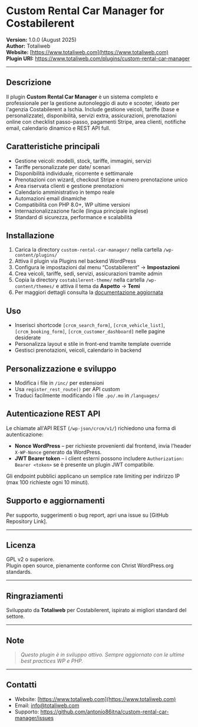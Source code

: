 # Custom Rental Car Manager for Costabilerent

**Version:** 1.0.0 (August 2025)  
**Author:** Totaliweb  
**Website:** [https://www.totaliweb.com](https://www.totaliweb.com)  
**Plugin URI:** https://www.totaliweb.com/plugins/custom-rental-car-manager

---

## Descrizione

Il plugin **Custom Rental Car Manager** è un sistema completo e professionale per la gestione autonoleggio di auto e scooter, ideato per l'agenzia Costabilerent a Ischia. Include gestione veicoli, tariffe (base e personalizzate), disponibilità, servizi extra, assicurazioni, prenotazioni online con checklist passo-passo, pagamenti Stripe, area clienti, notifiche email, calendario dinamico e REST API full.

## Caratteristiche principali

- Gestione veicoli: modelli, stock, tariffe, immagini, servizi
- Tariffe personalizzate per date/ scenari
- Disponibilità individuale, ricorrente e settimanale
- Prenotazioni con wizard, checkout Stripe e numero prenotazione unico
- Area riservata clienti e gestione prenotazioni
- Calendario amministrativo in tempo reale
- Automazioni email dinamiche
- Compatibilità con PHP 8.0+, WP ultime versioni
- Internazionalizzazione facile (lingua principale inglese)
- Standard di sicurezza, performance e scalabilità

## Installazione

1. Carica la directory `custom-rental-car-manager/` nella cartella `/wp-content/plugins/`
2. Attiva il plugin via Plugins nel backend WordPress
3. Configura le impostazioni dal menu “Costabilerent” → **Impostazioni**
4. Crea veicoli, tariffe, sedi, servizi, assicurazioni tramite admin
5. Copia la directory `costabilerent-theme/` nella cartella `/wp-content/themes/` e attiva il tema da **Aspetto** → **Temi**
6. Per maggiori dettagli consulta la [documentazione aggiornata](https://www.totaliweb.com/docs/custom-rental-car-manager)

## Uso

- Inserisci shortcode `[crcm_search_form]`, `[crcm_vehicle_list]`, `[crcm_booking_form]`, `[crcm_customer_dashboard]` nelle pagine desiderate
- Personalizza layout e stile in front-end tramite template override
- Gestisci prenotazioni, veicoli, calendario in backend

## Personalizzazione e sviluppo

- Modifica i file in `/inc/` per estensioni
- Usa `register_rest_route()` per API custom
- Traduci facilmente modificando i file `.po/.mo` in `/languages/`

## Autenticazione REST API

Le chiamate all'API REST (`/wp-json/crcm/v1/`) richiedono una forma di autenticazione:

- **Nonce WordPress** – per richieste provenienti dal frontend, invia l'header `X-WP-Nonce` generato da WordPress.
- **JWT Bearer token** – i client esterni possono includere `Authorization: Bearer <token>` se è presente un plugin JWT compatibile.

Gli endpoint pubblici applicano un semplice rate limiting per indirizzo IP (max 100 richieste ogni 10 minuti).

## Supporto e aggiornamenti

Per supporto, suggerimenti o bug report, apri una issue su [GitHub Repository Link].

---

## Licenza
GPL v2 o superiore.  
Plugin open source, pienamente conforme con Christ WordPress.org standards.

---

## Ringraziamenti

Sviluppato da **Totaliweb** per Costabilerent, ispirato ai migliori standard del settore.

---

## Note

> *Questo plugin è in sviluppo attivo. Sempre aggiornato con le ultime best practices WP e PHP.*

---

## Contatti

- Website: [https://www.totaliweb.com](https://www.totaliweb.com)
- Email: info@totaliweb.com
- Supporto: https://github.com/antonio86itna/custom-rental-car-manager/issues
